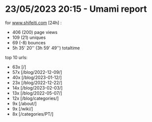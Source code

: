 # 23/05/2023 20:15 - Umami report
for www.shifeiti.com [24h] :

 - 406 (200) page views
 - 109 (21) uniques
 - 69 (-8) bounces
 - 5h 35' 20'' (3h 59' 49'') totaltime


top 10 urls:
 - 63x [/]
 - 57x [/blog/2022-12-09/]
 - 40x [/blog/2023-01-12/]
 - 23x [/blog/2022-12-22/]
 - 14x [/blog/2023-02-03/]
 - 13x [/blog/2022-05-07/]
 - 12x [/blog/categories/]
 - 9x [/about/]
 - 9x [/wiki/]
 - 8x [/categories/PT/]


